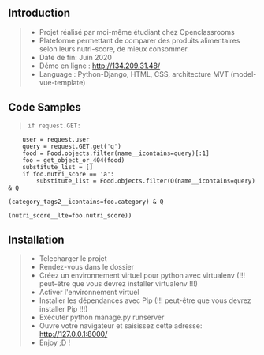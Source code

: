 
## Introduction

> -  Projet réalisé par moi-même étudiant chez Openclassrooms
> - Plateforme permettant de comparer des produits alimentaires selon leurs nutri-score, de mieux consommer.
> - Date de fin: Juin 2020
> - Démo en ligne : http://134.209.31.48/
> - Language : Python-Django, HTML, CSS, architecture MVT (model-vue-template)


## Code Samples

>     if request.GET:
        user = request.user
        query = request.GET.get('q')
        food = Food.objects.filter(name__icontains=query)[:1]
        foo = get_object_or_404(food)
        substitute_list = []
        if foo.nutri_score == 'a':
            substitute_list = Food.objects.filter(Q(name__icontains=query) & Q
                                                   (category_tags2__icontains=foo.category) & Q
                                                   (nutri_score__lte=foo.nutri_score))

## Installation

> - Telecharger le projet
> - Rendez-vous dans le dossier
> - Créez un environnement virtuel pour python avec virtualenv (!!! peut-être que vous devrez installer virtualenv !!!)
> - Activer l'environnement virtuel
> - Installer les dépendances avec Pip (!!! peut-être que vous devrez installer Pip !!!)
> - Exécuter python manage.py runserver
> - Ouvre votre navigateur et saisissez cette adresse: http://127.0.0.1:8000/
> - Enjoy ;D !




    
